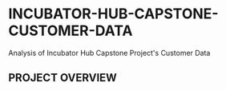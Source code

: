 # INCUBATOR-HUB-CAPSTONE-CUSTOMER-DATA
Analysis of Incubator Hub Capstone Project's Customer Data

## PROJECT OVERVIEW

